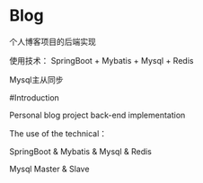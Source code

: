 # Blog
个人博客项目的后端实现

使用技术：
SpringBoot + Mybatis + Mysql + Redis

Mysql主从同步

#Introduction

Personal blog project back-end implementation

The use of the technical：

SpringBoot & Mybatis & Mysql & Redis

Mysql Master & Slave
